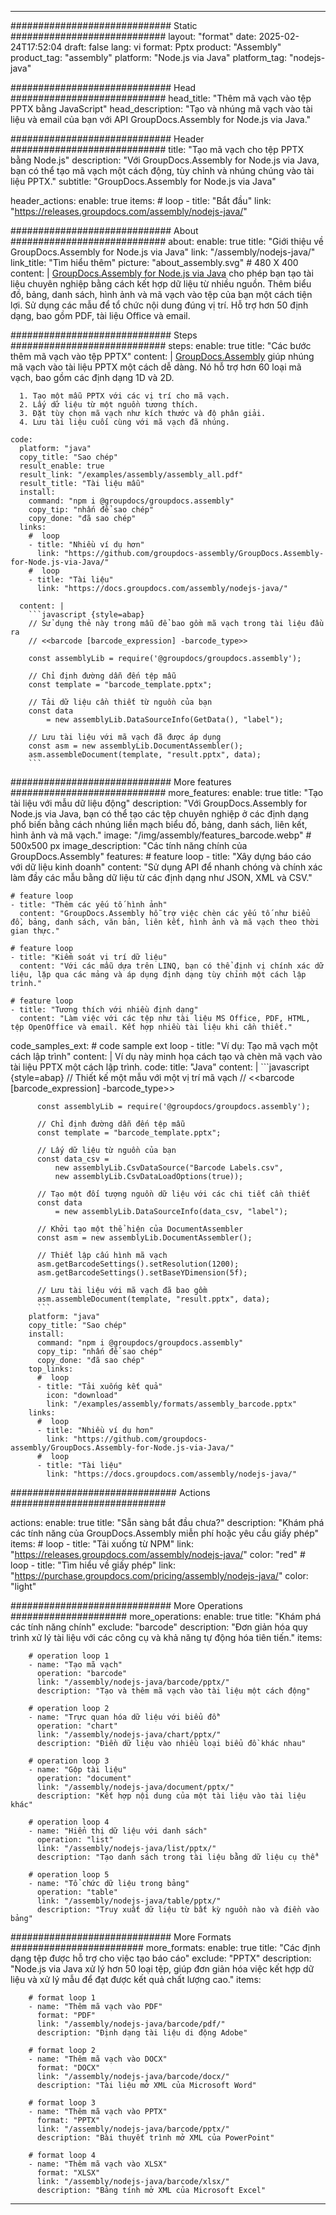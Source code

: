 



---
############################# Static ############################
layout: "format"
date:  2025-02-24T17:52:04
draft: false
lang: vi
format: Pptx
product: "Assembly"
product_tag: "assembly"
platform: "Node.js via Java"
platform_tag: "nodejs-java"

############################# Head ############################
head_title: "Thêm mã vạch vào tệp PPTX bằng JavaScript"
head_description: "Tạo và nhúng mã vạch vào tài liệu và email của bạn với API GroupDocs.Assembly for Node.js via Java."

############################# Header ############################
title: "Tạo mã vạch cho tệp PPTX bằng Node.js" 
description: "Với GroupDocs.Assembly for Node.js via Java, bạn có thể tạo mã vạch một cách động, tùy chỉnh và nhúng chúng vào tài liệu PPTX."
subtitle: "GroupDocs.Assembly for Node.js via Java" 

header_actions:
  enable: true
  items:
    #  loop
    - title: "Bắt đầu"
      link: "https://releases.groupdocs.com/assembly/nodejs-java/"
      
############################# About ############################
about:
    enable: true
    title: "Giới thiệu về GroupDocs.Assembly for Node.js via Java"
    link: "/assembly/nodejs-java/"
    link_title: "Tìm hiểu thêm"
    picture: "about_assembly.svg" # 480 X 400
    content: |
       [GroupDocs.Assembly for Node.js via Java](/assembly/nodejs-java/) cho phép bạn tạo tài liệu chuyên nghiệp bằng cách kết hợp dữ liệu từ nhiều nguồn. Thêm biểu đồ, bảng, danh sách, hình ảnh và mã vạch vào tệp của bạn một cách tiện lợi. Sử dụng các mẫu để tổ chức nội dung đúng vị trí. Hỗ trợ hơn 50 định dạng, bao gồm PDF, tài liệu Office và email.

############################# Steps ############################
steps:
    enable: true
    title: "Các bước thêm mã vạch vào tệp PPTX"
    content: |
      [GroupDocs.Assembly](/assembly/nodejs-java/) giúp nhúng mã vạch vào tài liệu PPTX một cách dễ dàng. Nó hỗ trợ hơn 60 loại mã vạch, bao gồm các định dạng 1D và 2D.
      
      1. Tạo một mẫu PPTX với các vị trí cho mã vạch.
      2. Lấy dữ liệu từ một nguồn tương thích.
      3. Đặt tùy chọn mã vạch như kích thước và độ phân giải.
      4. Lưu tài liệu cuối cùng với mã vạch đã nhúng.
   
    code:
      platform: "java"
      copy_title: "Sao chép"
      result_enable: true
      result_link: "/examples/assembly/assembly_all.pdf"
      result_title: "Tài liệu mẫu"
      install:
        command: "npm i @groupdocs/groupdocs.assembly"
        copy_tip: "nhấn để sao chép"
        copy_done: "đã sao chép"
      links:
        #  loop
        - title: "Nhiều ví dụ hơn"
          link: "https://github.com/groupdocs-assembly/GroupDocs.Assembly-for-Node.js-via-Java/"
        #  loop
        - title: "Tài liệu"
          link: "https://docs.groupdocs.com/assembly/nodejs-java/"
          
      content: |
        ```javascript {style=abap}
        // Sử dụng thẻ này trong mẫu để bao gồm mã vạch trong tài liệu đầu ra
        // <<barcode [barcode_expression] -barcode_type>>
    
        const assemblyLib = require('@groupdocs/groupdocs.assembly');

        // Chỉ định đường dẫn đến tệp mẫu
        const template = "barcode_template.pptx";

        // Tải dữ liệu cần thiết từ nguồn của bạn
        const data 
            = new assemblyLib.DataSourceInfo(GetData(), "label");

        // Lưu tài liệu với mã vạch đã được áp dụng
        const asm = new assemblyLib.DocumentAssembler();
        asm.assembleDocument(template, "result.pptx", data);
        ```           

############################# More features ############################
more_features:
  enable: true
  title: "Tạo tài liệu với mẫu dữ liệu động"
  description: "Với GroupDocs.Assembly for Node.js via Java, bạn có thể tạo các tệp chuyên nghiệp ở các định dạng phổ biến bằng cách nhúng liền mạch biểu đồ, bảng, danh sách, liên kết, hình ảnh và mã vạch."
  image: "/img/assembly/features_barcode.webp" # 500x500 px
  image_description: "Các tính năng chính của GroupDocs.Assembly"
  features:
    # feature loop
    - title: "Xây dựng báo cáo với dữ liệu kinh doanh"
      content: "Sử dụng API để nhanh chóng và chính xác làm đầy các mẫu bằng dữ liệu từ các định dạng như JSON, XML và CSV."

    # feature loop
    - title: "Thêm các yếu tố hình ảnh"
      content: "GroupDocs.Assembly hỗ trợ việc chèn các yếu tố như biểu đồ, bảng, danh sách, văn bản, liên kết, hình ảnh và mã vạch theo thời gian thực."

    # feature loop
    - title: "Kiểm soát vị trí dữ liệu"
      content: "Với các mẫu dựa trên LINQ, bạn có thể định vị chính xác dữ liệu, lặp qua các mảng và áp dụng định dạng tùy chỉnh một cách lập trình."

    # feature loop
    - title: "Tương thích với nhiều định dạng"
      content: "Làm việc với các tệp như tài liệu MS Office, PDF, HTML, tệp OpenOffice và email. Kết hợp nhiều tài liệu khi cần thiết."
      
  code_samples_ext:
    # code sample ext loop
    - title: "Ví dụ: Tạo mã vạch một cách lập trình"
      content: |
        Ví dụ này minh họa cách tạo và chèn mã vạch vào tài liệu PPTX một cách lập trình.
      code:
        title: "Java"
        content: |
          ```javascript {style=abap}
          // Thiết kế một mẫu với một vị trí mã vạch
          // <<barcode [barcode_expression] -barcode_type>>
          
          const assemblyLib = require('@groupdocs/groupdocs.assembly');

          // Chỉ định đường dẫn đến tệp mẫu
          const template = "barcode_template.pptx";

          // Lấy dữ liệu từ nguồn của bạn
          const data_csv =
              new assemblyLib.CsvDataSource("Barcode Labels.csv", 
              new assemblyLib.CsvDataLoadOptions(true));

          // Tạo một đối tượng nguồn dữ liệu với các chi tiết cần thiết
          const data 
              = new assemblyLib.DataSourceInfo(data_csv, "label");

          // Khởi tạo một thể hiện của DocumentAssembler
          const asm = new assemblyLib.DocumentAssembler();

          // Thiết lập cấu hình mã vạch
          asm.getBarcodeSettings().setResolution(1200);
          asm.getBarcodeSettings().setBaseYDimension(5f);

          // Lưu tài liệu với mã vạch đã bao gồm
          asm.assembleDocument(template, "result.pptx", data);
          ```
        platform: "java"
        copy_title: "Sao chép"
        install:
          command: "npm i @groupdocs/groupdocs.assembly"
          copy_tip: "nhấn để sao chép"
          copy_done: "đã sao chép"
        top_links:
          #  loop
          - title: "Tải xuống kết quả"
            icon: "download"
            link: "/examples/assembly/formats/assembly_barcode.pptx"
        links:
          #  loop
          - title: "Nhiều ví dụ hơn"
            link: "https://github.com/groupdocs-assembly/GroupDocs.Assembly-for-Node.js-via-Java/"
          #  loop
          - title: "Tài liệu"
            link: "https://docs.groupdocs.com/assembly/nodejs-java/"
            

            


############################## Actions ############################

actions:
  enable: true
  title: "Sẵn sàng bắt đầu chưa?"
  description: "Khám phá các tính năng của GroupDocs.Assembly miễn phí hoặc yêu cầu giấy phép"
  items:
    #  loop
    - title: "Tải xuống từ NPM"
      link: "https://releases.groupdocs.com/assembly/nodejs-java/"
      color: "red"
        #  loop
    - title: "Tìm hiểu về giấy phép"
      link: "https://purchase.groupdocs.com/pricing/assembly/nodejs-java/"
      color: "light"


############################# More Operations #####################
more_operations:
    enable: true
    title: "Khám phá các tính năng chính"
    exclude: "barcode"
    description: "Đơn giản hóa quy trình xử lý tài liệu với các công cụ và khả năng tự động hóa tiên tiến."
    items: 
          
        # operation loop 1
        - name: "Tạo mã vạch"
          operation: "barcode"
          link: "/assembly/nodejs-java/barcode/pptx/"
          description: "Tạo và thêm mã vạch vào tài liệu một cách động"

        # operation loop 2
        - name: "Trực quan hóa dữ liệu với biểu đồ"
          operation: "chart"
          link: "/assembly/nodejs-java/chart/pptx/"
          description: "Điền dữ liệu vào nhiều loại biểu đồ khác nhau"

        # operation loop 3
        - name: "Gộp tài liệu"
          operation: "document"
          link: "/assembly/nodejs-java/document/pptx/"
          description: "Kết hợp nội dung của một tài liệu vào tài liệu khác"

        # operation loop 4
        - name: "Hiển thị dữ liệu với danh sách"
          operation: "list"
          link: "/assembly/nodejs-java/list/pptx/"
          description: "Tạo danh sách trong tài liệu bằng dữ liệu cụ thể"

        # operation loop 5
        - name: "Tổ chức dữ liệu trong bảng"
          operation: "table"
          link: "/assembly/nodejs-java/table/pptx/"
          description: "Truy xuất dữ liệu từ bất kỳ nguồn nào và điền vào bảng"
         
          
############################# More Formats ########################
more_formats:
    enable: true
    title: "Các định dạng tệp được hỗ trợ cho việc tạo báo cáo"
    exclude: "PPTX"
    description: "Node.js via Java xử lý hơn 50 loại tệp, giúp đơn giản hóa việc kết hợp dữ liệu và xử lý mẫu để đạt được kết quả chất lượng cao."
    items: 
          
        # format loop 1
        - name: "Thêm mã vạch vào PDF"
          format: "PDF"
          link: "/assembly/nodejs-java/barcode/pdf/"
          description: "Định dạng tài liệu di động Adobe"
          
        # format loop 2
        - name: "Thêm mã vạch vào DOCX"
          format: "DOCX"
          link: "/assembly/nodejs-java/barcode/docx/"
          description: "Tài liệu mở XML của Microsoft Word"
          
        # format loop 3
        - name: "Thêm mã vạch vào PPTX"
          format: "PPTX"
          link: "/assembly/nodejs-java/barcode/pptx/"
          description: "Bài thuyết trình mở XML của PowerPoint"
          
        # format loop 4
        - name: "Thêm mã vạch vào XLSX"
          format: "XLSX"
          link: "/assembly/nodejs-java/barcode/xlsx/"
          description: "Bảng tính mở XML của Microsoft Excel"


          

---